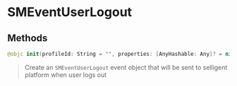# SMEventUserLogout

## Methods
```swift
@objc init(profileId: String = "", properties: [AnyHashable: Any]? = nil)
```

>Create an ``SMEventUserLogout`` event object that will be sent to selligent platform when user logs out<br/>